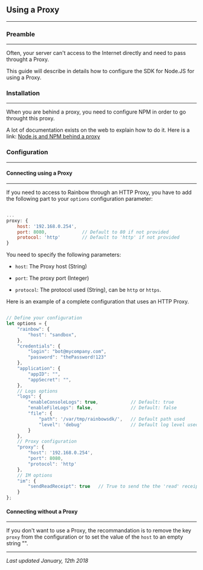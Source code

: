 ## Using a Proxy
---

### Preamble
---

Often, your server can't access to the Internet directly and need to pass throught a Proxy.

This guide will describe in details how to configure the SDK for Node.JS for using a Proxy.


### Installation
---

When you are behind a proxy, you need to configure NPM in order to go throught this proxy.

A lot of documentation exists on the web to explain how to do it. Here is a link: [Node.js and NPM behind a proxy](https://medium.com/@patdhlk/node-js-and-npm-behind-a-proxy-111708b82718)


### Configuration
---


#### Connecting using a Proxy
---

If you need to access to Rainbow through an HTTP Proxy, you have to add the following part to your `options` configuration parameter:

```js

...
proxy: {
    host: '192.168.0.254',
    port: 8080,             // Default to 80 if not provided
    protocol: 'http'        // Default to 'http' if not provided
}

```

You need to specify the following parameters:

- `host`: The Proxy host (String)
 
- `port`: The proxy port (Integer)

- `protocol`: The protocol used (String), can be `http` or `https`.


Here is an example of a complete configuration that uses an HTTP Proxy.

```js

// Define your configuration
let options = {
    "rainbow": {
        "host": "sandbox",    
    },
    "credentials": {
        "login": "bot@mycompany.com",  
        "password": "thePassword!123"   
    },
    "application": {
        "appID": "", 
        "appSecret": "", 
    },
    // Logs options
    "logs": {
        "enableConsoleLogs": true,            // Default: true
        "enableFileLogs": false,              // Default: false
        "file": {
            "path": '/var/tmp/rainbowsdk/',   // Default path used
            "level": 'debug'                  // Default log level used
        }
    },
    // Proxy configuration
    "proxy": {
        "host": '192.168.0.254',
        "port": 8080,
        "protocol": 'http'
    },
    // IM options
    "im": {
        "sendReadReceipt": true   // True to send the the 'read' receipt automatically
    }
};

```


#### Connecting without a Proxy
---

If you don't want to use a Proxy, the recommandation is to remove the key `proxy` from the configuration or to set the value of the `host` to an empty string "".

---

_Last updated January, 12th 2018_
